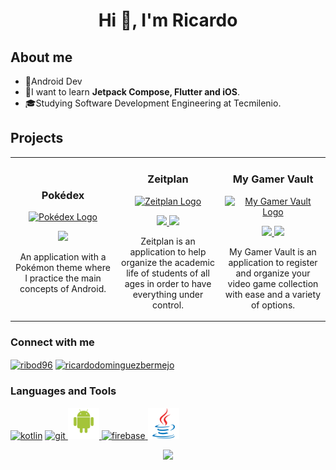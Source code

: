 <h1 align="center">Hi 👋, I'm Ricardo</h1>

## About me
- 📲Android Dev
- 🌱I want to learn **Jetpack Compose, Flutter and iOS**.
- 🎓Studying Software Development Engineering at Tecmilenio.

## Projects
<table>
<tr>

<td width="33%">
<h3 align="center">Pokédex</h3>
<div align="center">
<a href="https://github.com/RicardoDB96/Zeitplan-School-Planner" target="_blank"><img src="https://corporate.pokemon.com/hero-pokeball-3430739968171e9fe85357e4739be704.png" width="240" alt="Pokédex Logo"></a>
<p>
<a href="https://github.com/RicardoDB96/Zeitplan-School-Planner" target="_blank">
<img src="https://img.shields.io/badge/Code-ffffff?style=for-the-badge&logo=github&logoColor=black">
</a>
</p>
<p>An application with a Pokémon theme where I practice the main concepts of Android.</p>
</div>                               
</td>

<td width="33%">
<h3 align="center">Zeitplan</h3>
<div align="center">
<a href="https://github.com/RicardoDB96/Zeitplan-School-Planner" target="_blank"><img src="https://play-lh.googleusercontent.com/ul6Ry-KsGLCPx_uxAoPzpaOCGgd5YIcSxLKbnHVEwlTEDM2c6GiGwAC70x0g9onJZeE=w240-h480-rw" width="240" alt="Zeitplan Logo"></a>
<p>
<a href="https://github.com/RicardoDB96/Zeitplan-School-Planner" target="_blank">
<img src="https://img.shields.io/badge/Code-3552DC?style=for-the-badge&logo=github&logoColor=white">
</a>
<a href="https://play.google.com/store/apps/details?id=com.domberdev.zeitplan" target="_blank">
<img src="https://img.shields.io/badge/Google Play-3552DC?style=for-the-badge&logo=googleplay&logoColor=white">
</a>
</p>
<p>Zeitplan is an application to help organize the academic life of students of all ages in order to have everything under control.</p>
</div>
                                                                                      
</td>

<td width="33%">
<h3 align="center">My Gamer Vault</h3>
<div align="center">                                       
<a href="https://github.com/RicardoDB96/My-Gamer-Vault" target="_blank"><img src="https://play-lh.googleusercontent.com/PduFeM2B5iIRBirsmgH2-bVuT5OAiL73NBKvplQ0TwKmKN3dtQ7Ci1dqyiuAeqdKAKU=w240-h480-rw" width="240" alt="My Gamer Vault Logo"></a>
<br>
<p>
<a href="https://github.com/RicardoDB96/My-Gamer-Vault" target="_blank">
<img src="https://img.shields.io/badge/Code-000?style=for-the-badge&logo=github&logoColor=white">
</a>
<a href="https://play.google.com/store/apps/details?id=com.domberdev.mygamervault" target="_blank">
<img src="https://img.shields.io/badge/Google Play-000?style=for-the-badge&logo=googleplay&logoColor=white">
</a>
</p>
</p>My Gamer Vault is an application to register and organize your video game collection with ease and a variety of options.</p>
</div>
</table>                                                                                 
</div>

### Connect with me

<a href="https://twitter.com/RIBOD96" target="blank"><img align="center" src="https://raw.githubusercontent.com/rahuldkjain/github-profile-readme-generator/master/src/images/icons/Social/twitter.svg" alt="ribod96" height="30" width="40" /></a>
<a href="https://www.linkedin.com/in/ricardo-dom%C3%ADnguez-bermejo/" target="blank"><img align="center" src="https://raw.githubusercontent.com/rahuldkjain/github-profile-readme-generator/master/src/images/icons/Social/linked-in-alt.svg" alt="ricardodominguezbermejo" height="30" width="40" /></a>


### Languages and Tools

<p align="left"> <a href="https://kotlinlang.org" target="_blank" rel="noreferrer"> <img src="https://www.vectorlogo.zone/logos/kotlinlang/kotlinlang-icon.svg" alt="kotlin" width="40" height="40"/></a> <a href="https://git-scm.com/" target="_blank"> <img src="https://www.vectorlogo.zone/logos/git-scm/git-scm-icon.svg" alt="git" width="40" height="40"/> <a href="https://developer.android.com" target="_blank" rel="noreferrer"> <img src="https://raw.githubusercontent.com/devicons/devicon/master/icons/android/android-original-wordmark.svg" alt="android" width="50" height="50"/><a href="https://firebase.google.com/" target="_blank" rel="noreferrer"> <img src="https://www.vectorlogo.zone/logos/firebase/firebase-icon.svg" alt="firebase" width="50" height="50"/><a href="https://www.java.com" target="_blank" rel="noreferrer"> <img src="https://raw.githubusercontent.com/devicons/devicon/master/icons/java/java-original.svg" alt="java" width="50" height="50"/><a href="https://kotlinlang.org" target="_blank" rel="noreferrer">

<p align="center">
<a href="https://github.com/RicardoDB96">
  <img height="180em" src="https://github-readme-stats-eight-theta.vercel.app/api/top-langs/?username=RicardoDB96&layout=compact&langs_count=8&theme=algolia"/>
</a>
</p>
